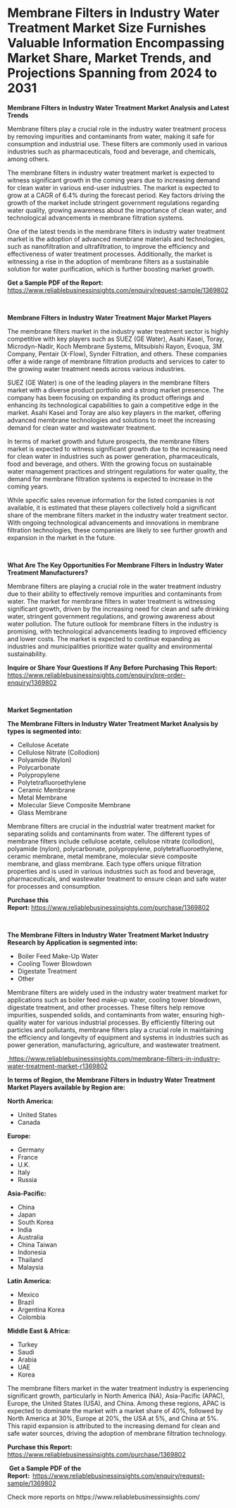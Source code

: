 <p><h1>Membrane Filters in Industry Water Treatment Market Size Furnishes Valuable Information Encompassing Market Share, Market Trends, and Projections Spanning from 2024 to 2031</h1></p><p><strong>Membrane Filters in Industry Water Treatment Market Analysis and Latest Trends</strong></p>
<p><p>Membrane filters play a crucial role in the industry water treatment process by removing impurities and contaminants from water, making it safe for consumption and industrial use. These filters are commonly used in various industries such as pharmaceuticals, food and beverage, and chemicals, among others.</p><p>The membrane filters in industry water treatment market is expected to witness significant growth in the coming years due to increasing demand for clean water in various end-user industries. The market is expected to grow at a CAGR of 6.4% during the forecast period. Key factors driving the growth of the market include stringent government regulations regarding water quality, growing awareness about the importance of clean water, and technological advancements in membrane filtration systems.</p><p>One of the latest trends in the membrane filters in industry water treatment market is the adoption of advanced membrane materials and technologies, such as nanofiltration and ultrafiltration, to improve the efficiency and effectiveness of water treatment processes. Additionally, the market is witnessing a rise in the adoption of membrane filters as a sustainable solution for water purification, which is further boosting market growth.</p></p>
<p><strong>Get a Sample PDF of the Report:&nbsp;</strong> <a href="https://www.reliablebusinessinsights.com/enquiry/request-sample/1369802">https://www.reliablebusinessinsights.com/enquiry/request-sample/1369802</a></p>
<p>&nbsp;</p>
<p><strong>Membrane Filters in Industry Water Treatment Major Market Players</strong></p>
<p><p>The membrane filters market in the industry water treatment sector is highly competitive with key players such as SUEZ (GE Water), Asahi Kasei, Toray, Microdyn-Nadir, Koch Membrane Systems, Mitsubishi Rayon, Evoqua, 3M Company, Pentair (X-Flow), Synder Filtration, and others. These companies offer a wide range of membrane filtration products and services to cater to the growing water treatment needs across various industries.</p><p>SUEZ (GE Water) is one of the leading players in the membrane filters market with a diverse product portfolio and a strong market presence. The company has been focusing on expanding its product offerings and enhancing its technological capabilities to gain a competitive edge in the market. Asahi Kasei and Toray are also key players in the market, offering advanced membrane technologies and solutions to meet the increasing demand for clean water and wastewater treatment.</p><p>In terms of market growth and future prospects, the membrane filters market is expected to witness significant growth due to the increasing need for clean water in industries such as power generation, pharmaceuticals, food and beverage, and others. With the growing focus on sustainable water management practices and stringent regulations for water quality, the demand for membrane filtration systems is expected to increase in the coming years.</p><p>While specific sales revenue information for the listed companies is not available, it is estimated that these players collectively hold a significant share of the membrane filters market in the industry water treatment sector. With ongoing technological advancements and innovations in membrane filtration technologies, these companies are likely to see further growth and expansion in the market in the future.</p></p>
<p>&nbsp;</p>
<p><strong>What Are The Key Opportunities For Membrane Filters in Industry Water Treatment Manufacturers?</strong></p>
<p><p>Membrane filters are playing a crucial role in the water treatment industry due to their ability to effectively remove impurities and contaminants from water. The market for membrane filters in water treatment is witnessing significant growth, driven by the increasing need for clean and safe drinking water, stringent government regulations, and growing awareness about water pollution. The future outlook for membrane filters in the industry is promising, with technological advancements leading to improved efficiency and lower costs. The market is expected to continue expanding as industries and municipalities prioritize water quality and environmental sustainability.</p></p>
<p><strong>Inquire or Share Your Questions If Any Before Purchasing This Report:</strong> <a href="https://www.reliablebusinessinsights.com/enquiry/pre-order-enquiry/1369802">https://www.reliablebusinessinsights.com/enquiry/pre-order-enquiry/1369802</a></p>
<p>&nbsp;</p>
<p><strong>Market Segmentation</strong></p>
<p><strong>The Membrane Filters in Industry Water Treatment Market Analysis by types is segmented into:</strong></p>
<p><ul><li>Cellulose Acetate</li><li>Cellulose Nitrate (Collodion)</li><li>Polyamide (Nylon)</li><li>Polycarbonate</li><li>Polypropylene</li><li>Polytetrafluoroethylene</li><li>Ceramic Membrane</li><li>Metal Membrane</li><li>Molecular Sieve Composite Membrane</li><li>Glass Membrane</li></ul></p>
<p><p>Membrane filters are crucial in the industrial water treatment market for separating solids and contaminants from water. The different types of membrane filters include cellulose acetate, cellulose nitrate (collodion), polyamide (nylon), polycarbonate, polypropylene, polytetrafluoroethylene, ceramic membrane, metal membrane, molecular sieve composite membrane, and glass membrane. Each type offers unique filtration properties and is used in various industries such as food and beverage, pharmaceuticals, and wastewater treatment to ensure clean and safe water for processes and consumption.</p></p>
<p><strong>Purchase this Report:&nbsp;</strong><a href="https://www.reliablebusinessinsights.com/purchase/1369802">https://www.reliablebusinessinsights.com/purchase/1369802</a></p>
<p>&nbsp;</p>
<p><strong>The Membrane Filters in Industry Water Treatment Market Industry Research by Application is segmented into:</strong></p>
<p><ul><li>Boiler Feed Make-Up Water</li><li>Cooling Tower Blowdown</li><li>Digestate Treatment</li><li>Other</li></ul></p>
<p><p>Membrane filters are widely used in the industry water treatment market for applications such as boiler feed make-up water, cooling tower blowdown, digestate treatment, and other processes. These filters help remove impurities, suspended solids, and contaminants from water, ensuring high-quality water for various industrial processes. By efficiently filtering out particles and pollutants, membrane filters play a crucial role in maintaining the efficiency and longevity of equipment and systems in industries such as power generation, manufacturing, agriculture, and wastewater treatment.</p></p>
<p><a href="https://www.reliablebusinessinsights.com/membrane-filters-in-industry-water-treatment-market-r1369802">&nbsp;https://www.reliablebusinessinsights.com/membrane-filters-in-industry-water-treatment-market-r1369802</a></p>
<p><strong>In terms of Region, the Membrane Filters in Industry Water Treatment Market Players available by Region are:</strong></p>
<p>
    <p> <strong> North America: </strong>
        <ul>
            <li>United States</li>
            <li>Canada</li>
        </ul>
        </p> 
    <p> <strong> Europe: </strong>
        <ul>
            <li>Germany</li>
            <li>France</li>
            <li>U.K.</li>
            <li>Italy</li>
            <li>Russia</li>
        </ul>
        </p> 
    <p> <strong> Asia-Pacific: </strong>
        <ul>
            <li>China</li>
            <li>Japan</li>
            <li>South Korea</li>
            <li>India</li>
            <li>Australia</li>
            <li>China Taiwan</li>
            <li>Indonesia</li>
            <li>Thailand</li>
            <li>Malaysia</li>
        </ul>
        </p> 
    <p> <strong> Latin America: </strong>
        <ul>
            <li>Mexico</li>
            <li>Brazil</li>
            <li>Argentina Korea</li>
            <li>Colombia</li>
        </ul>
        </p> 
    <p> <strong> Middle East & Africa: </strong>
        <ul>
            <li>Turkey</li>
            <li>Saudi</li>
            <li>Arabia</li>
            <li>UAE</li>
            <li>Korea</li>
        </ul>
    </p>
    </p>
<p><p>The membrane filters market in the water treatment industry is experiencing significant growth, particularly in North America (NA), Asia-Pacific (APAC), Europe, the United States (USA), and China. Among these regions, APAC is expected to dominate the market with a market share of 40%, followed by North America at 30%, Europe at 20%, the USA at 5%, and China at 5%. This rapid expansion is attributed to the increasing demand for clean and safe water sources, driving the adoption of membrane filtration technology.</p></p>
<p><strong>Purchase this Report: </strong><a href="https://www.reliablebusinessinsights.com/purchase/1369802">https://www.reliablebusinessinsights.com/purchase/1369802</a></p>
<p>&nbsp;<strong>Get a Sample PDF of the Report:&nbsp;&nbsp;</strong><a href="https://www.reliablebusinessinsights.com/enquiry/request-sample/1369802">https://www.reliablebusinessinsights.com/enquiry/request-sample/1369802</a></p>
<p><strong></strong></p>
<p>Check more reports on https://www.reliablebusinessinsights.com/</p>